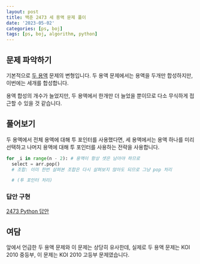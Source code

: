 ```yaml
---
layout: post
title: 백준 2473 세 용액 문제 풀이
date: '2023-05-02'
categories: [ps, boj]
tags: [ps, boj, algorithm, python]
---
```


## 문제 파악하기

기본적으로 [두 용액](https://www.acmicpc.net/problem/2470) 문제의 변형입니다. 두 용액 문제에서는 용액을 두개만 합성하지만, 이번에는 세개를 합성합니다.  

용액 합성의 개수가 늘었지만, 두 용액에서 한개만 더 늘었을 뿐이므로 다소 무식하게 접근할 수 있을 것 같습니다.  

## 풀어보기

두 용액에서 전체 용액에 대해 투 포인터를 사용했다면, 세 용액에서는 용액 하나를 미리 선택하고 나머지 용액에 대해 투 포인터를 사용하는 전략을 사용합니다.  

```python
for _i in range(n - 2): # 용액이 항상 셋은 남아야 하므로
  select = arr.pop()
  # 조합: 이미 한번 살펴본 조합은 다시 살펴보지 않아도 되므로 그냥 pop 처리

  # (투 포인터 처리)
```

### 답안 구현

[2473 Python 답안](https://github.com/ShapeLayer/training/blob/main/tasks/online_judge/baekjoon/python/2473.py)  

## 여담

앞에서 언급한 두 용액 문제와 이 문제는 상당히 유사한데, 실제로 두 용액 문제는 KOI 2010 중등부, 이 문제는 KOI 2010 고등부 문제였습니다.  
